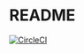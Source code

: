 # README

[![CircleCI](https://circleci.com/gh/marumero4241/k8s-rails-template.svg?style=svg)](https://circleci.com/gh/marumero4241/k8s-rails-template)
